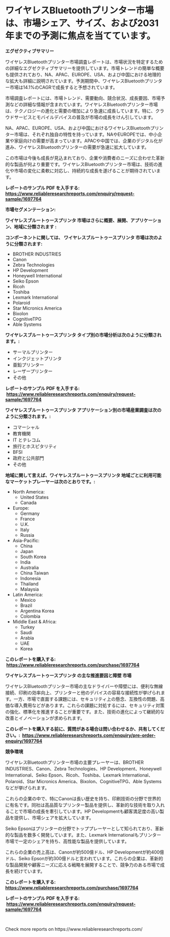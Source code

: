 <p><h1>ワイヤレスBluetoothプリンター市場は、市場シェア、サイズ、および2031年までの予測に焦点を当てています。</h1></p><p><strong>エグゼクティブサマリー</strong></p>
<p><p>ワイヤレスBluetoothプリンター市場調査レポートは、市場状況を特定するための詳細なエグゼクティブサマリーを提供しています。市場トレンドの簡単な概要も提供されており、NA、APAC、EUROPE、USA、および中国における地理的な拡大も詳細に説明されています。予測期間中、ワイヤレスBluetoothプリンター市場は14.1%のCAGRで成長すると予想されています。</p><p>市場調査レポートには、市場トレンド、需要動向、競合状況、成長要因、市場予測などの詳細な情報が含まれています。ワイヤレスBluetoothプリンター市場は、テクノロジーの進化と需要の増加により急速に成長しています。特に、クラウドサービスとモバイルデバイスの普及が市場の成長をけん引しています。</p><p>NA、APAC、EUROPE、USA、および中国におけるワイヤレスBluetoothプリンター市場は、それぞれ独自の特性を持っています。NAやEUROPEでは、中小企業や家庭向けの需要が高まっています。APACや中国では、企業のデジタル化が進み、ワイヤレスBluetoothプリンターの需要が急速に拡大しています。</p><p>この市場は今後も成長が見込まれており、企業や消費者のニーズに合わせた革新的な製品が何より重要です。ワイヤレスBluetoothプリンター市場は、技術の進化や市場の変化に柔軟に対応し、持続的な成長を遂げることが期待されています。</p></p>
<p><strong>レポートのサンプル PDF を入手する: <a href="https://www.reliableresearchreports.com/enquiry/request-sample/1697764">https://www.reliableresearchreports.com/enquiry/request-sample/1697764</a></strong></p>
<p><strong>市場セグメンテーション:</strong></p>
<p><strong> ワイヤレスブルートゥースプリンタ 市場はさらに概要、展開、アプリケーション、地域に分類されます :</strong></p>
<p><strong>コンポーネントに関しては、 ワイヤレスブルートゥースプリンタ 市場は次のように分類されます: &nbsp;</strong></p>
<p><ul><li>BROTHER INDUSTRIES</li><li>Canon</li><li>Zebra Technologies</li><li>HP Development</li><li>Honeywell International</li><li>Seiko Epson</li><li>Ricoh</li><li>Toshiba</li><li>Lexmark International</li><li>Polaroid</li><li>Star Micronics America</li><li>Bixolon</li><li>CognitiveTPG</li><li>Able Systems</li></ul></p>
<p><strong> ワイヤレスブルートゥースプリンタ タイプ別の市場分析は次のように分類されます。:</strong></p>
<p><ul><li>サーマルプリンター</li><li>インクジェットプリンタ</li><li>亜鉛プリンター</li><li>レーザープリンター</li><li>その他</li></ul></p>
<p><strong>レポートのサンプル PDF を入手する: &nbsp;<a href="https://www.reliableresearchreports.com/enquiry/request-sample/1697764">https://www.reliableresearchreports.com/enquiry/request-sample/1697764</a></strong></p>
<p><strong> ワイヤレスブルートゥースプリンタ アプリケーション別の市場産業調査は次のように分類されます。:</strong></p>
<p><ul><li>コマーシャル</li><li>教育機関</li><li>IT とテレコム</li><li>旅行とホスピタリティ</li><li>BFSI</li><li>政府と公共部門</li><li>その他</li></ul></p>
<p><strong>地域に関して言えば、ワイヤレスブルートゥースプリンタ 地域ごとに利用可能なマーケットプレーヤーは次のとおりです。:</strong></p>
<p><ul>
    <li>
        North America:
        <ul>
            <li>United States</li>
            <li>Canada</li>
        </ul>
    </li>
    <li>
        Europe:
        <ul>
            <li>Germany</li>
            <li>France</li>
            <li>U.K.</li>
            <li>Italy</li>
            <li>Russia</li>
        </ul>
    </li>
    <li>
        Asia-Pacific:
        <ul>
            <li>China</li>
            <li>Japan</li>
            <li>South Korea</li>
            <li>India</li>
            <li>Australia</li>
            <li>China Taiwan</li>
            <li>Indonesia</li>
            <li>Thailand</li>
            <li>Malaysia</li>
        </ul>
    </li>
    <li>
        Latin America:
        <ul>
            <li>Mexico</li>
            <li>Brazil</li>
            <li>Argentina Korea</li>
            <li>Colombia</li>
        </ul>
    </li>
    <li>
        Middle East & Africa:
        <ul>
            <li>Turkey</li>
            <li>Saudi</li>
            <li>Arabia</li>
            <li>UAE</li>
            <li>Korea</li>
        </ul>
    </li>
    </ul></p>
<p><strong>このレポートを購入する: &nbsp;<a href="https://www.reliableresearchreports.com/purchase/1697764">https://www.reliableresearchreports.com/purchase/1697764</a></strong></p>
<p><strong>ワイヤレスブルートゥースプリンタ の主な推進要因と障壁 市場</strong></p>
<p><p>ワイヤレスBluetoothプリンター市場の主なドライバーや障壁には、便利な無線接続、印刷の効率向上、プリンターと他のデバイスの容易な接続性が挙げられます。一方、市場で直面する課題には、セキュリティ上の懸念、互換性の問題、高価な導入費用などがあります。これらの課題に対処するには、セキュリティ対策の強化、標準化を推進することが重要です。また、技術の進化によって継続的な改善とイノベーションが求められます。</p></p>
<p><strong>このレポートを購入する前に、質問がある場合は問い合わせるか、共有してください。:&nbsp; <a href="https://www.reliableresearchreports.com/enquiry/pre-order-enquiry/1697764">https://www.reliableresearchreports.com/enquiry/pre-order-enquiry/1697764</a></strong></p>
<p><strong>競争環境</strong></p>
<p><p>ワイヤレスBluetoothプリンター市場の主要プレーヤーは、BROTHER INDUSTRIES、Canon、Zebra Technologies、HP Development、Honeywell International、Seiko Epson、Ricoh、Toshiba、Lexmark International、Polaroid、Star Micronics America、Bixolon、CognitiveTPG、Able Systemsなどが挙げられます。</p><p>これらの企業の中で、特にCanonは長い歴史を持ち、印刷技術の分野で世界的に有名です。同社は高品質なプリンター製品を提供し、革新的な技術を取り入れることで市場の成長を牽引しています。HP Developmentも顧客満足度の高い製品を提供し、市場シェアを拡大しています。</p><p>Seiko Epsonはプリンターの分野でトッププレーヤーとして知られており、革新的な製品を数多く開発しています。また、Lexmark Internationalもプリンター市場で一定のシェアを持ち、高性能な製品を提供しています。</p><p>これらの企業の売上高は、Canonが約500億ドル、HP Developmentが約400億ドル、Seiko Epsonが約300億ドルと言われています。これらの企業は、革新的な製品開発や顧客ニーズに応える戦略を展開することで、競争力のある市場で成長を続けています。</p></p>
<p><strong>このレポートを購入する: &nbsp; <a href="https://www.reliableresearchreports.com/purchase/1697764">https://www.reliableresearchreports.com/purchase/1697764</a></strong></p>
<p><strong>レポートのサンプル PDF を入手する: &nbsp;<a href="https://www.reliableresearchreports.com/enquiry/request-sample/1697764">https://www.reliableresearchreports.com/enquiry/request-sample/1697764</a></strong><strong></strong></p>
<p>&nbsp;</p>
<p>Check more reports on https://www.reliableresearchreports.com/</p>